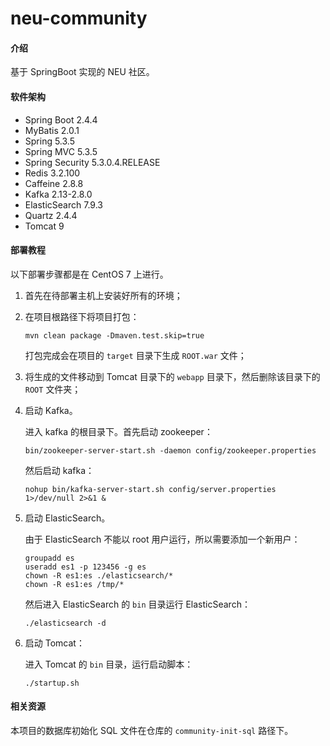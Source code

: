 # neu-community

#### 介绍
基于 SpringBoot 实现的 NEU 社区。

#### 软件架构
* Spring Boot 2.4.4
* MyBatis 2.0.1
* Spring 5.3.5
* Spring MVC 5.3.5
* Spring Security 5.3.0.4.RELEASE
* Redis 3.2.100
* Caffeine 2.8.8
* Kafka 2.13-2.8.0
* ElasticSearch 7.9.3
* Quartz 2.4.4
* Tomcat 9

#### 部署教程
以下部署步骤都是在 CentOS 7 上进行。

1.  首先在待部署主机上安装好所有的环境；

2.  在项目根路径下将项目打包：
    ```shell
    mvn clean package -Dmaven.test.skip=true
    ```
    打包完成会在项目的 `target` 目录下生成 `ROOT.war` 文件；

3.  将生成的文件移动到 Tomcat 目录下的  `webapp` 目录下，然后删除该目录下的 `ROOT` 文件夹；

4.  启动 Kafka。

    进入 kafka 的根目录下。首先启动 zookeeper：
    ```shell
    bin/zookeeper-server-start.sh -daemon config/zookeeper.properties
    ```
    然后启动 kafka：
    ```shell
    nohup bin/kafka-server-start.sh config/server.properties 1>/dev/null 2>&1 &
    ```
5.  启动 ElasticSearch。

    由于 ElasticSearch 不能以 root 用户运行，所以需要添加一个新用户：
    ```shell
    groupadd es
    useradd es1 -p 123456 -g es
    chown -R es1:es ./elasticsearch/*
    chown -R es1:es /tmp/*
    ```
    然后进入 ElasticSearch 的 `bin` 目录运行 ElasticSearch：
    ```shell
    ./elasticsearch -d
    ```
    
6.  启动 Tomcat：
    
    进入 Tomcat 的 `bin` 目录，运行启动脚本：
    ```shell
    ./startup.sh
    ```

#### 相关资源

本项目的数据库初始化 SQL 文件在仓库的 `community-init-sql` 路径下。